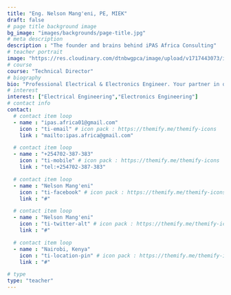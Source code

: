 ```yaml
---
title: "Eng. Nelson Mang'eni, PE, MIEK"
draft: false
# page title background image
bg_image: "images/backgrounds/page-title.jpg"
# meta description
description : "The founder and brains behind iPAS Africa Consulting"
# teacher portrait
image: "https://res.cloudinary.com/dtnbwgpca/image/upload/v1717443073/ipas/kkpdyroymnmkaah6ezxe.jpg"
# course
course: "Technical Director"
# biography
bio: "Professional Electrical & Electronics Engineer. Your partner in quality professional electrical power systems & automation systems solutions."
# interest
interest: ["Electrical Engineering","Electronics Engineering"]
# contact info
contact:
  # contact item loop
  - name : "ipas.africa01@gmail.com"
    icon : "ti-email" # icon pack : https://themify.me/themify-icons
    link : "mailto:ipas.africa@gmail.com"

  # contact item loop
  - name : "+254702-387-383"
    icon : "ti-mobile" # icon pack : https://themify.me/themify-icons
    link : "tel:+254702-387-383"

  # contact item loop
  - name : "Nelson Mang'eni"
    icon : "ti-facebook" # icon pack : https://themify.me/themify-icons
    link : "#"

  # contact item loop
  - name : "Nelson Mang'eni"
    icon : "ti-twitter-alt" # icon pack : https://themify.me/themify-icons
    link : "#"

  # contact item loop
  - name : "Nairobi, Kenya"
    icon : "ti-location-pin" # icon pack : https://themify.me/themify-icons
    link : "#"

# type
type: "teacher"
---
```


